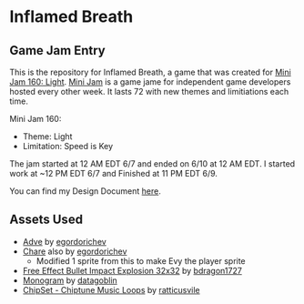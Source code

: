 # Inflamed Breath

## Game Jam Entry

This is the repository for Inflamed Breath, a game that was created for [Mini Jam 160: Light](https://itch.io/jam/mini-jam-160-light). [Mini Jam](https://minijamofficial.com/) is a game jame for independent game developers hosted every other week. It lasts 72 with new themes and limitiations each time.

Mini Jam 160:

- Theme: Light
- Limitation: Speed is Key

The jam started at 12 AM EDT 6/7 and ended on 6/10 at 12 AM EDT. I started work at ~12 PM EDT 6/7 and Finished at 11 PM EDT 6/9.

You can find my Design Document [here](./design-doc/README.md).

## Assets Used

- [Adve](https://egordorichev.itch.io/adve) by [egordorichev](https://egordorichev.itch.io/)
- [Chare](https://egordorichev.itch.io/chare) also by [egordorichev](https://egordorichev.itch.io/)
  - Modified 1 sprite from this to make Evy the player sprite
- [Free Effect Bullet Impact Explosion 32x32](https://bdragon1727.itch.io/free-effect-bullet-impact-explosion-32x32) by [bdragon1727](https://itch.io/profile/bdragon1727)
- [Monogram](https://datagoblin.itch.io/monogram) by [datagoblin](https://itch.io/profile/datagoblin)
- [ChipSet - Chiptune Music Loops](https://ratticusvile.itch.io/chipset8bit) by [ratticusvile](https://ratticusvile.itch.io/)
